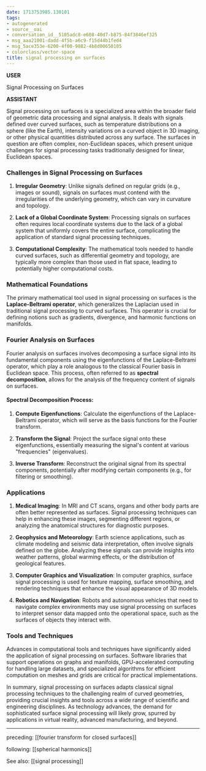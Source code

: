 ```yaml
---
date: 1713753985.130101
tags:
- autogenerated
- source__oai
- conversation_id__5105adc8-e608-40d7-b875-84f3846ef325
- msg_aaa21001-dadd-4f5b-a6c9-f15d44b1fed4
- msg_5ace353e-6200-4f00-9882-4b8d00650105
- colorclass/vector-space
title: signal processing on surfaces
---
```


**USER**

Signal Processing on Surfaces


**ASSISTANT**

Signal processing on surfaces is a specialized area within the broader field of geometric data processing and signal analysis. It deals with signals defined over curved surfaces, such as temperature distributions on a sphere (like the Earth), intensity variations on a curved object in 3D imaging, or other physical quantities distributed across any surface. The surfaces in question are often complex, non-Euclidean spaces, which present unique challenges for signal processing tasks traditionally designed for linear, Euclidean spaces.

### Challenges in Signal Processing on Surfaces

1. **Irregular Geometry**: Unlike signals defined on regular grids (e.g., images or sound), signals on surfaces must contend with the irregularities of the underlying geometry, which can vary in curvature and topology.

2. **Lack of a Global Coordinate System**: Processing signals on surfaces often requires local coordinate systems due to the lack of a global system that uniformly covers the entire surface, complicating the application of standard signal processing techniques.

3. **Computational Complexity**: The mathematical tools needed to handle curved surfaces, such as differential geometry and topology, are typically more complex than those used in flat space, leading to potentially higher computational costs.

### Mathematical Foundations

The primary mathematical tool used in signal processing on surfaces is the **Laplace-Beltrami operator**, which generalizes the Laplacian used in traditional signal processing to curved surfaces. This operator is crucial for defining notions such as gradients, divergence, and harmonic functions on manifolds.

### Fourier Analysis on Surfaces

Fourier analysis on surfaces involves decomposing a surface signal into its fundamental components using the eigenfunctions of the Laplace-Beltrami operator, which play a role analogous to the classical Fourier basis in Euclidean space. This process, often referred to as **spectral decomposition**, allows for the analysis of the frequency content of signals on surfaces.

#### Spectral Decomposition Process:

1. **Compute Eigenfunctions**: Calculate the eigenfunctions of the Laplace-Beltrami operator, which will serve as the basis functions for the Fourier transform.

2. **Transform the Signal**: Project the surface signal onto these eigenfunctions, essentially measuring the signal's content at various "frequencies" (eigenvalues).

3. **Inverse Transform**: Reconstruct the original signal from its spectral components, potentially after modifying certain components (e.g., for filtering or smoothing).

### Applications

1. **Medical Imaging**: In MRI and CT scans, organs and other body parts are often better represented as surfaces. Signal processing techniques can help in enhancing these images, segmenting different regions, or analyzing the anatomical structures for diagnostic purposes.

2. **Geophysics and Meteorology**: Earth science applications, such as climate modeling and seismic data interpretation, often involve signals defined on the globe. Analyzing these signals can provide insights into weather patterns, global warming effects, or the distribution of geological features.

3. **Computer Graphics and Visualization**: In computer graphics, surface signal processing is used for texture mapping, surface smoothing, and rendering techniques that enhance the visual appearance of 3D models.

4. **Robotics and Navigation**: Robots and autonomous vehicles that need to navigate complex environments may use signal processing on surfaces to interpret sensor data mapped onto the operational space, such as the surfaces of objects they interact with.

### Tools and Techniques

Advances in computational tools and techniques have significantly aided the application of signal processing on surfaces. Software libraries that support operations on graphs and manifolds, GPU-accelerated computing for handling large datasets, and specialized algorithms for efficient computation on meshes and grids are critical for practical implementations.

In summary, signal processing on surfaces adapts classical signal processing techniques to the challenging realm of curved geometries, providing crucial insights and tools across a wide range of scientific and engineering disciplines. As technology advances, the demand for sophisticated surface signal processing will likely grow, spurred by applications in virtual reality, advanced manufacturing, and beyond.


---

preceding: [[fourier transform for closed surfaces]]  


following: [[spherical harmonics]]

See also: [[signal processing]]